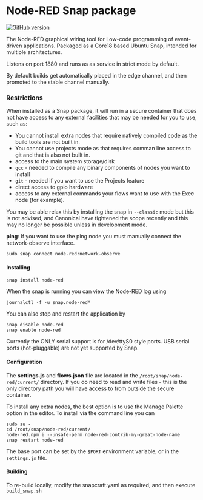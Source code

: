 # Node-RED Snap package

[![GitHub version](https://badge.fury.io/gh/node-red%2Fnode-red.svg)](https://badge.fury.io/gh/node-red%2Fnode-red)

The Node-RED graphical wiring tool for Low-code programming of event-driven applications.
Packaged as a Core18 based Ubuntu Snap, intended for multiple architectures.

Listens on port 1880 and runs as as service in strict mode by default.

By default builds get automatically placed in the edge channel, and then promoted to the stable channel manually.

### Restrictions

When installed as a Snap package, it will run in a secure container that does
not have access to any external facilities that may be needed for you to use, such as:

 - You cannot install extra nodes that require natively compiled code as the build tools are not built in.
 - You cannot use projects mode as that requires comman line access to git and that is also not built in.
 - access to the main system storage/disk
 - `gcc` - needed to compile any binary components of nodes you want to install
 - `git` - needed if you want to use the Projects feature
 - direct access to gpio hardware
 - access to any external commands your flows want to use with the Exec node (for example).

You may be able relax this by installing the snap in `--classic` mode but this is not advised, and Canonical have tightened the scope recently and this may no longer be possible unless in development mode.

**ping**: If you want to use the ping node you must manually connect the network-observe interface.

    sudo snap connect node-red:network-observe


#### Installing

    snap install node-red

When the snap is running you can view the Node-RED log using

    journalctl -f -u snap.node-red*

You can also stop and restart the application by

    snap disable node-red
    snap enable node-red

Currently the ONLY serial support is for /dev/ttyS0 style ports.
USB serial ports (hot-pluggable) are not yet supported by Snap.


#### Configuration

The **settings.js** and **flows.json** file are located in the `/root/snap/node-red/current/` directory.
If you do need to read and write files - this is the only directory path you will have access to from outside
the secure container.

To install any extra nodes, the best option is to use the Manage Palette option in the editor.
To install via the command line you can

    sudo su -
    cd /root/snap/node-red/current/
    node-red.npm i --unsafe-perm node-red-contrib-my-great-node-name
    snap restart node-red

The base port can be set by the `$PORT` environment variable, or in the `settings.js` file.


#### Building

To re-build locally, modify the snapcraft.yaml as required, and then execute `build_snap.sh`
